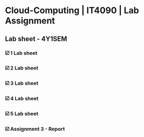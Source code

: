 # Cloud-Computing | IT4090 | Lab Assignment
## Lab sheet - 4Y1SEM

 ### ☑️ 1 Lab sheet
 ### ☑️ 2 Lab sheet
 ### ☑️ 3 Lab sheet
 ### ☑️ 4 Lab sheet
 ### ☑️ 5 Lab sheet
 ### ☑️ Assignment 3 - Report
